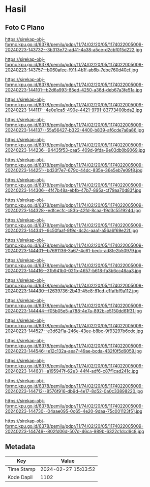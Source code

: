 # Hasil

## Foto C Plano

https://sirekap-obj-formc.kpu.go.id/6378/pemilu/pdpr/11/74/02/20/05/1174022005009-20240223-143732--3b313e72-ad41-4a38-a5ce-d2cbf015d222.jpg

https://sirekap-obj-formc.kpu.go.id/6378/pemilu/pdpr/11/74/02/20/05/1174022005009-20240223-143757--b060afee-f91f-4b1f-ab6b-7ebe760d40cf.jpg

https://sirekap-obj-formc.kpu.go.id/6378/pemilu/pdpr/11/74/02/20/05/1174022005009-20240223-144101--b2d6a993-85ed-4250-a36d-deb67a3fe51a.jpg

https://sirekap-obj-formc.kpu.go.id/6378/pemilu/pdpr/11/74/02/20/05/1174022005009-20240223-144117--4e0e1ca5-490e-4421-9791-83773400bda2.jpg

https://sirekap-obj-formc.kpu.go.id/6378/pemilu/pdpr/11/74/02/20/05/1174022005009-20240223-144137--55a56427-b322-4400-b839-af6cde7a8a86.jpg

https://sirekap-obj-formc.kpu.go.id/6378/pemilu/pdpr/11/74/02/20/05/1174022005009-20240223-144236--94435f53-caa5-409d-9fda-9e03db0b9069.jpg

https://sirekap-obj-formc.kpu.go.id/6378/pemilu/pdpr/11/74/02/20/05/1174022005009-20240223-144251--bd33f7e7-679c-44dc-835e-36e5eb7e09f8.jpg

https://sirekap-obj-formc.kpu.go.id/6378/pemilu/pdpr/11/74/02/20/05/1174022005009-20240223-144306--4f47b48a-ebfb-47b7-895a-cf79aa70d83f.jpg

https://sirekap-obj-formc.kpu.go.id/6378/pemilu/pdpr/11/74/02/20/05/1174022005009-20240223-144328--edfcecfc-c83b-42fd-8caa-19d3c551924d.jpg

https://sirekap-obj-formc.kpu.go.id/6378/pemilu/pdpr/11/74/02/20/05/1174022005009-20240223-144341--9c50faaf-9f9c-4c2c-aaa1-a56a6f69e22f.jpg

https://sirekap-obj-formc.kpu.go.id/6378/pemilu/pdpr/11/74/02/20/05/1174022005009-20240223-144401--b7691136-3a67-4c61-bedc-ad8fe2b50979.jpg

https://sirekap-obj-formc.kpu.go.id/6378/pemilu/pdpr/11/74/02/20/05/1174022005009-20240223-144416--31b941b0-021b-4657-b618-fa3b6cc46aa3.jpg

https://sirekap-obj-formc.kpu.go.id/6378/pemilu/pdpr/11/74/02/20/05/1174022005009-20240223-144430--f2639736-2b43-45c8-81cd-e1fafbf9a112.jpg

https://sirekap-obj-formc.kpu.go.id/6378/pemilu/pdpr/11/74/02/20/05/1174022005009-20240223-144444--f05b05e5-a788-4e7a-892b-e5150dd61f31.jpg

https://sirekap-obj-formc.kpu.go.id/6378/pemilu/pdpr/11/74/02/20/05/1174022005009-20240223-144527--e3d62f1a-246e-43ee-b8bc-9f93297b6cdc.jpg

https://sirekap-obj-formc.kpu.go.id/6378/pemilu/pdpr/11/74/02/20/05/1174022005009-20240223-144546--e12c132a-aea7-49ae-bcda-432f0f5d6059.jpg

https://sirekap-obj-formc.kpu.go.id/6378/pemilu/pdpr/11/74/02/20/05/1174022005009-20240223-144631--a195947f-62e3-44f4-adf6-c87f1cad241c.jpg

https://sirekap-obj-formc.kpu.go.id/6378/pemilu/pdpr/11/74/02/20/05/1174022005009-20240223-144712--8576f916-db9d-4e17-8d52-0a0c33898220.jpg

https://sirekap-obj-formc.kpu.go.id/6378/pemilu/pdpr/11/74/02/20/05/1174022005009-20240223-144730--04aae095-0c65-4e20-9daa-75c001123f51.jpg

https://sirekap-obj-formc.kpu.go.id/6378/pemilu/pdpr/11/74/02/20/05/1174022005009-20240223-144749--802fd06d-507d-46ca-989b-6322c1dcd9c8.jpg


## Metadata

| Key        | Value               |
| ---------- | ------------------- |
| Time Stamp | 2024-02-27 15:03:52 |
| Kode Dapil | 1102                |



